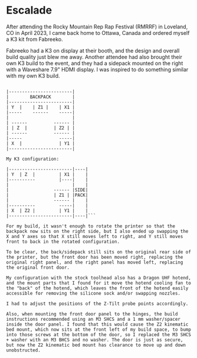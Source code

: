 # Escalade

After attending the Rocky Mountain Rep Rap Festival (RMRRF) in Loveland, CO in April 2023, I came back home to Ottawa, Canada and ordered myself a K3 kit from Fabreeko.

Fabreeko had a K3 on display at their booth, and the design and overall build quality just blew me away.
Another attendee had also brought their own K3 build to the event, and they had a sidepack mounted on the right with a Waveshare 7.9" HDMI display.
I was inspired to do something similar with my own K3 build.

```Original K3 configuration:

|------------------------|
|        BACKPACK        |
|------------------------|
| Y  |    | Z1 |    | X1 |
|-----    ------    -----|
|                        |
| ------          ------ |
| | Z  |          | Z2 | |
| ------          ------ |
|-----              -----|
| X  |              | Y1 |
|------------------------|

My K3 configuration:

|------------------------|----|
| Y  | Z  |         | X1 |    |
|----------         |----|    |
|                        |    |
|                 ------ |SIDE|
|                 | Z1 | |PACK|
|                 ------ |    |
|----------         -----|    |
| X  | Z2 |         | Y1 |    |
|------------------------|----|```

For my build, it wasn't enough to rotate the printer so that the backpack now sits on the right side, but I also ended up swapping the X and Y axes so that X still moves left to right, and Y still moves front to back in the rotated configuration.

To be clear, the back/sidepack still sits on the original rear side of the printer, but the front door has been moved right, replacing the original right panel, and the right panel has moved left, replacing the original front door.

My configuration with the stock toolhead also has a Dragon UHF hotend, and the mount parts that I found for it move the hotend cooling fan to the "back" of the hotend, which leaves the front of the hotend easily accessible for removing the silicone sock and/or swapping nozzles.

I had to adjust the positions of the Z-Tilt probe points accordingly.

Also, when mounting the front door panel to the hinges, the build instructions recommended using an M3 SHCS and a 1 mm washer/spacer inside the door panel. I found that this would cause the Z2 kinematic bed mount, which now sits at the front left of my build space, to bump into those screws at the bottom of the door, so I replaced the M3 SHCS + washer with an M3 BHCS and no washer. The door is just as secure, but now the Z2 kinematic bed mount has clearance to move up and down unobstructed.
